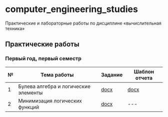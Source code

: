 # computer_engineering_studies

Практические и лабораторные работы по дисциплине «вычислительная техника»

## Практические работы

### Первый год, первый семестр

| № | Тема работы                          | Задание  | Шаблон отчета |
|---|--------------------------------------|----------|---------------|
| 1 | Булева алгебра и логические элементы | [docx](practical_works/year_1/semester_1/practice_1/task.docx) | [docx](practical_works/year_1/semester_1/practice_1/report_template.docx) |
| 2 | Минимизация логических функций | [docx](practical_works/year_1/semester_1/practice_2/task.docx) | --- |
